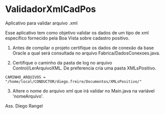 # ValidadorXmlCadPos
Aplicativo para validar arquivo .xml

Esse aplicativo tem como objetivo validar os dados de um tipo de xml específico fornecido pela Boa Vista sobre cadastro positivo.

  1. Antes de compilar o projeto certifique os dados de conexão da base Oracle a qual será consultada no arquivo Fabrica/DadosConexoes.java.

  2. Certifique o caminho da pasta de log no arquivo Control/LerArquivoXML. De preferencia cria uma pasta XMLsPositivo.

    CAMINHO_ARQUIVOS = "/home/local/CONDUCTOR/diego.freire/Documentos/XMLsPositivo/"
    
  3. Altere o nome do arquivo xml que irá validar no Main.java na variável 'nomeArquivo'.
  
Ass.
Diego Rangel
